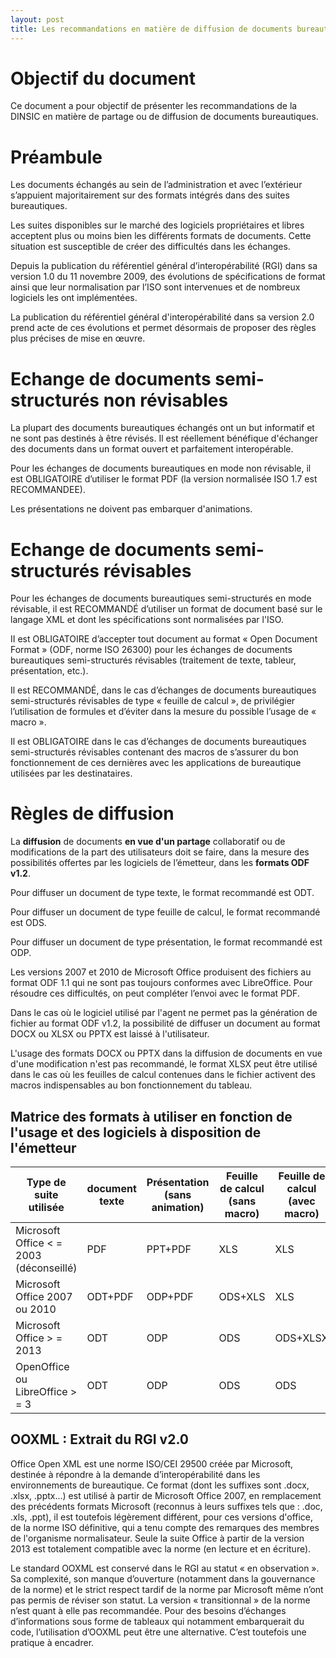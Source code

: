 ```yaml
---
layout: post
title: Les recommandations en matière de diffusion de documents bureautiques dans la sphère étatique
---
```


# Objectif du document

Ce document a pour objectif de présenter les recommandations de la DINSIC en matière de partage ou de diffusion de documents bureautiques.

# Préambule

Les documents échangés au sein de l’administration et avec l’extérieur s’appuient majoritairement sur des formats intégrés dans des suites bureautiques.

Les suites disponibles sur le marché des logiciels propriétaires et libres acceptent plus ou moins bien les différents formats de documents. Cette situation est susceptible de créer des difficultés dans les échanges.

Depuis la publication du référentiel général d’interopérabilité (RGI) dans sa version 1.0 du 11 novembre 2009, des évolutions de spécifications de format ainsi que leur normalisation par l’ISO sont intervenues et de nombreux logiciels les ont implémentées.

La publication du référentiel général d'interopérabilité dans sa version 2.0 prend acte de ces évolutions et permet désormais de proposer des règles plus précises de mise en œuvre.

# Echange de documents semi-structurés non révisables

La plupart des documents bureautiques échangés ont un but informatif et ne sont pas destinés à être révisés. Il est réellement bénéfique d'échanger des documents dans un format ouvert et parfaitement interopérable.

Pour les échanges de documents bureautiques en mode non révisable, il est OBLIGATOIRE d’utiliser le format PDF (la version normalisée ISO 1.7 est RECOMMANDEE).

Les présentations ne doivent pas embarquer d'animations.

# Echange de documents semi-structurés révisables

Pour les échanges de documents bureautiques semi-structurés en mode révisable, il est RECOMMANDÉ d’utiliser un format de document basé sur le langage XML et dont les spécifications sont normalisées par l'ISO.

II est OBLIGATOIRE d’accepter tout document au format « Open Document Format » (ODF, norme ISO 26300) pour les échanges de documents bureautiques semi-structurés révisables (traitement de texte, tableur, présentation, etc.).

Il est RECOMMANDÉ, dans le cas d’échanges de documents bureautiques semi-structurés révisables de type « feuille de calcul », de privilégier l’utilisation de formules et d’éviter dans la mesure du possible l’usage de « macro ».

Il est OBLIGATOIRE dans le cas d’échanges de documents bureautiques semi-structurés révisables contenant des macros de s’assurer du bon fonctionnement de ces dernières avec les applications de bureautique utilisées par les destinataires.

# Règles de diffusion

La **diffusion** de documents **en vue d'un partage** collaboratif ou de modifications de la part des utilisateurs doit se faire, dans la mesure des possibilités offertes par les logiciels de l’émetteur, dans les **formats ODF v1.2**.

Pour diffuser un document de type texte, le format recommandé est ODT.

Pour diffuser un document de type feuille de calcul, le format recommandé est ODS.

Pour diffuser un document de type présentation, le format recommandé est ODP.

Les versions 2007 et 2010 de Microsoft Office produisent des fichiers au format ODF 1.1 qui ne sont pas toujours conformes avec LibreOffice. Pour résoudre ces difficultés, on peut compléter l’envoi avec le format PDF.

Dans le cas où le logiciel utilisé par l'agent ne permet pas la génération de fichier au format ODF v1.2, la possibilité de diffuser un document au format DOCX ou XLSX ou PPTX est laissé à l'utilisateur.

L'usage des formats DOCX ou PPTX dans la diffusion de documents en vue d'une modification n'est pas recommandé, le format XLSX peut être utilisé dans le cas où les feuilles de calcul contenues dans le fichier activent des macros indispensables au bon fonctionnement du tableau.

## Matrice des formats à utiliser en fonction de l'usage et des logiciels à disposition de l'émetteur

| Type de suite utilisée | document texte | Présentation (sans animation) | Feuille de calcul (sans macro) | Feuille de calcul (avec macro) |
| --- | --- | --- | --- | --- |
| Microsoft Office < = 2003 (déconseillé)  | PDF | PPT+PDF | XLS | XLS  |
| Microsoft Office 2007 ou 2010  | ODT+PDF | ODP+PDF | ODS+XLS  | XLS |
| Microsoft Office > = 2013 | ODT | ODP | ODS  | ODS+XLSX  |
| OpenOffice ou LibreOffice > = 3  | ODT | ODP | ODS | ODS |


## OOXML : Extrait du RGI v2.0

Office Open XML est une norme ISO/CEI 29500 créée par Microsoft, destinée à répondre à la
demande d’interopérabilité dans les environnements de bureautique. Ce format (dont les suffixes
sont .docx, .xlsx, .pptx...) est utilisé à partir de Microsoft Office 2007, en remplacement des
précédents formats Microsoft (reconnus à leurs suffixes tels que : .doc, .xls, .ppt), il est toutefois
légèrement différent, pour ces versions d'office, de la norme ISO définitive, qui a tenu compte
des remarques des membres de l'organisme normalisateur. Seule la suite Office à partir de la
version 2013 est totalement compatible avec la norme (en lecture et en écriture).

Le standard OOXML est conservé dans le RGI au statut « en observation ». Sa complexité, son manque
d’ouverture (notamment dans la gouvernance de la norme) et le strict respect tardif de la norme
par Microsoft même n’ont pas permis de réviser son statut. La version « transitionnal » de la norme n’est quant à elle pas recommandée. Pour des besoins   d’échanges   d’informations   sous   forme   de   tableaux   qui   notamment embarquerait du code, l’utilisation d’OOXML peut être une alternative. C’est toutefois une pratique à encadrer.
